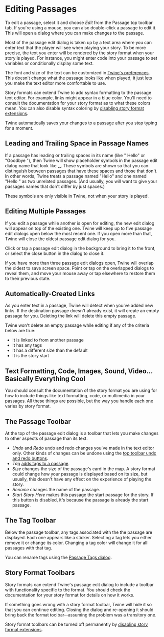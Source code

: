 # Editing Passages

To edit a passage, select it and choose _Edit_ from the Passage top toolbar tab.
If you're using a mouse, you can also double-click a passage to edit it. This
will open a dialog where you can make changes to the passage.

Most of the passage edit dialog is taken up by a text area where you can enter
text that the player will see when playing your story. To be more precise, the
text you enter will be rendered by the story format when your story is played.
For instance, you might enter code into your passage to set variables or
conditionally display some text.

The font and size of the text can be customized in [Twine's
preferences](../preferences). This doesn't change what the passage looks like
when played; it just lets you make the text editor more comfortable to use.

Story formats can extend Twine to add syntax formatting to the passage text
editor. For example, links might appear in a blue color. You'll need to consult
the documentation for your story format as to what these colors mean. You can
also disable syntax coloring by [disabling story format
extensions](../story-formats/extensions.md).

Twine automatically saves your changes to a passage after you stop typing for a
moment.

## Leading and Trailing Space in Passage Names

If a passage has leading or trailing spaces in its name (like " Hello" or
"Goodbye "), then Twine will show placeholder symbols in the passage edit dialog
name that look like ␣. These symbols are shown so that you can distinguish
between passages that have these spaces and those that don't. In other words,
Twine treats a passage named "Hello" and one named "Hello " as two unrelated
passages. (And usually, you will want to give your passages names that don't
differ by just spaces.)

These symbols are only visible in Twine, not when your story is played.

## Editing Multiple Passages

If you edit a passage while another is open for editing, the new edit dialog
will appear on top of the existing one. Twine will keep up to five passage edit
dialogs open below the most recent one. If you open more than that, Twine will
close the oldest passage edit dialog for you.

Click or tap a passage edit dialog in the background to bring it to the front,
or select the close button in the dialog to close it.

If you have more than three passage edit dialogs open, Twine will overlap the
oldest to save screen space. Point or tap on the overlapped dialogs to reveal
them, and move your mouse away or tap elsewhere to restore them to their
previous state.

## Automatically-Created Links

As you enter text in a passage, Twine will detect when you've added new links.
If the destination passage doesn't already exist, it will create an empty
passage for you. Deleting the link will delete this empty passage.

Twine won't delete an empty passage while editing if any of the criteria below
are true:

- It is linked to from another passage
- It has any tags
- It has a different size than the default
- It is the story start 

## Text Formatting, Code, Images, Sound, Video... Basically Everything Cool

You should consult the documentation of the story format you are using for how
to include things like text formatting, code, or multimedia in your passages.
All these things are possible, but the way you handle each one varies by story
format.

## The Passage Toolbar

At the top of the passage edit dialog is a toolbar that lets you make changes to
other aspects of passage than its text.

- _Undo_ and _Redo_ undo and redo changes you've made in the text editor only.
  Other kinds of changes can be undone using the [top toolbar undo and redo
  buttons](undoing.md).
- _Tag_ [adds tags to a passage](tagging.md).
- _Size_ changes the size of the passage's card in the map. A story format
  could change how your passage is displayed based on its size, but usually,
  this doesn't have any effect on the experience of playing the story.
- _Rename_ changes the name of the passage.
- _Start Story Here_ makes this passage the start passage for the story. If this
  button is disabled, it's because the passage is already the start passage.

## The Tag Toolbar

Below the passage toolbar, any tags associated with the the passage are
displayed. Each one appears like a sticker. Selecting a tag lets you either
remove it or change its color. Changing a tag color will change it for all
passages with that tag.

You can rename tags using the [Passage Tags dialog](tagging.md).

## Story Format Toolbars

Story formats can extend Twine's passage edit dialog to include a toolbar with
functionality specific to the format. You should check the documentation for
your story format for details on how it works.

If something goes wrong with a story format toolbar, Twine will hide it so that
you can continue editing. Closing the dialog and re-opening it should bring back
the format toolbar--assuming the problem was a transitory one.

Story format toolbars can be turned off permanently by [disabling story format
extensions](../story-formats/extensions.md).
